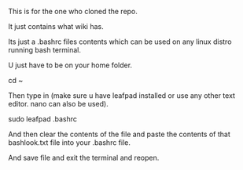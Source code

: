 This is for the one who cloned the repo. 

It just contains what wiki has.

Its just a .bashrc files contents which can be used on any linux distro running bash terminal.

U just have to be on your home folder.

cd ~

Then type in (make sure u have leafpad installed or use any other text editor. nano can also be used).

sudo leafpad .bashrc

And then clear the contents of the file and paste the contents of that bashlook.txt file into your .bashrc file.

And save file and exit the terminal and reopen.
